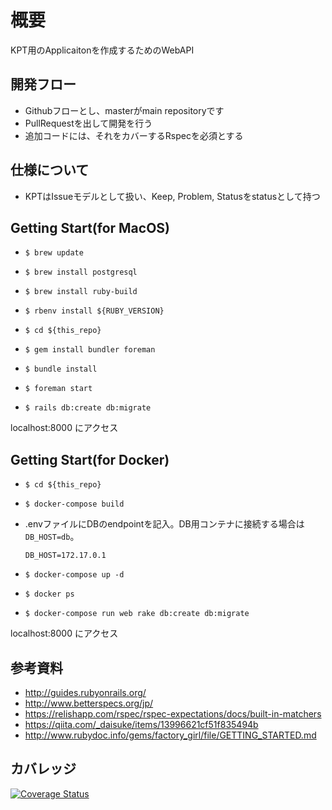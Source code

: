 # 概要

KPT用のApplicaitonを作成するためのWebAPI


## 開発フロー

- Githubフローとし、masterがmain repositoryです
- PullRequestを出して開発を行う
- 追加コードには、それをカバーするRspecを必須とする


## 仕様について

- KPTはIssueモデルとして扱い、Keep, Problem, Statusをstatusとして持つ

## Getting Start(for MacOS)

- `$ brew update`
- `$ brew install postgresql`
- `$ brew install ruby-build`


- `$ rbenv install ${RUBY_VERSION}`
- `$ cd ${this_repo}`
- `$ gem install bundler foreman`
- `$ bundle install` 
- `$ foreman start`
- `$ rails db:create db:migrate`

localhost:8000 にアクセス

## Getting Start(for Docker)

- `$ cd ${this_repo}`
- `$ docker-compose build`
- .envファイルにDBのendpointを記入。DB用コンテナに接続する場合は`DB_HOST=db`。

  ```
  DB_HOST=172.17.0.1 
  ```

- `$ docker-compose up -d`
- `$ docker ps`
- `$ docker-compose run web rake db:create db:migrate`

localhost:8000 にアクセス

## 参考資料

- http://guides.rubyonrails.org/
- http://www.betterspecs.org/jp/
- https://relishapp.com/rspec/rspec-expectations/docs/built-in-matchers
- https://qiita.com/_daisuke/items/13996621cf51f835494b
- http://www.rubydoc.info/gems/factory_girl/file/GETTING_STARTED.md


## カバレッジ

[![Coverage Status](https://coveralls.io/repos/github/sitateru/kpt/badge.svg?branch=add-coverall-add-coverage)](https://coveralls.io/github/sitateru/kpt?branch=add-coverall-add-coverage)
